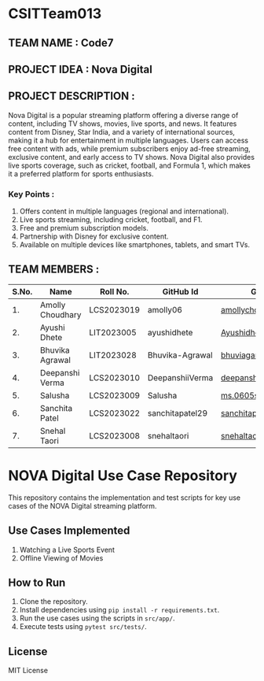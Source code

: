 # CSITTeam013


## TEAM NAME : Code7

## PROJECT IDEA : Nova Digital

## PROJECT DESCRIPTION :
   Nova Digital is a popular streaming platform offering a diverse range of content, including TV shows, movies, live sports, and news. It features content from Disney, Star India, and a variety of international sources, making it a hub for entertainment in multiple languages. Users can access free content with ads, while premium subscribers enjoy ad-free streaming, exclusive content, and early access to TV shows. Nova Digital also provides live sports coverage, such as cricket, football, and Formula 1, which makes it a preferred platform for sports enthusiasts.
   
### Key Points :

 1. Offers content in multiple languages (regional and international).
 2. Live sports streaming, including cricket, football, and F1.
 3. Free and premium subscription models.
 4. Partnership with Disney for exclusive content.
 5. Available on multiple devices like smartphones, tablets, and smart TVs.

## TEAM MEMBERS :
|S.No.            |Name                     |Roll No.              |GitHub Id                               |GitHub Mail Id                                             |
|-----------------|-------------------------|----------------------|----------------------------------------|-----------------------------------------------------------|
|1.               |Amolly Choudhary         |LCS2023019            |amolly06                                |amollychoudhary@gmail.com                                  |
|2.               |Ayushi Dhete             |LIT2023005            |ayushidhete                             |Ayushidhete05@gmail.com                                    |
|3.               |Bhuvika Agrawal          |LIT2023028            |Bhuvika-Agrawal                         |bhuviagarval2014@gmail.com                                 |
|4.               |Deepanshi Verma          |LCS2023010            |DeepanshiiVerma                         |deepanshi1025s@gmail.com                                   |
|5.               |Salusha                  |LCS2023009            |Salusha                                 |ms.0605salusha@gmail.com                                   |
|6.               |Sanchita Patel           |LCS2023022            |sanchitapatel29                         |sanchitapatel29@gmail.com                                  |
|7.               |Snehal Taori             |LCS2023008            |snehaltaori                             |snehaltaori14@gmail.com                                    |

# NOVA Digital Use Case Repository

This repository contains the implementation and test scripts for key use cases of the NOVA Digital streaming platform.

## Use Cases Implemented

1. Watching a Live Sports Event
2. Offline Viewing of Movies

## How to Run

1. Clone the repository.
2. Install dependencies using `pip install -r requirements.txt`.
3. Run the use cases using the scripts in `src/app/`.
4. Execute tests using `pytest src/tests/`.

## License

MIT License
